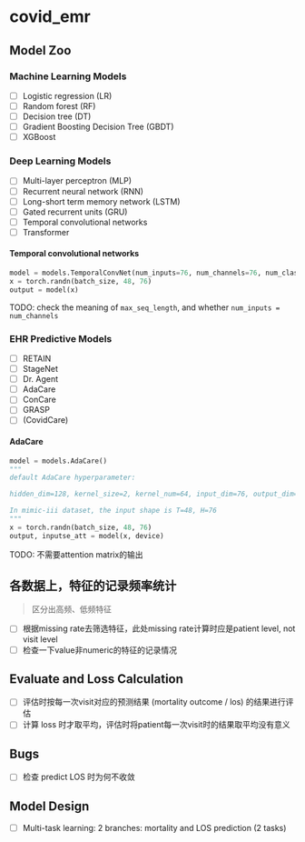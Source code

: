 # covid_emr

## Model Zoo

### Machine Learning Models

- [ ] Logistic regression (LR)
- [ ] Random forest (RF)
- [ ] Decision tree (DT)
- [ ] Gradient Boosting Decision Tree (GBDT)
- [ ] XGBoost

### Deep Learning Models

- [ ] Multi-layer perceptron (MLP)
- [ ] Recurrent neural network (RNN)
- [ ] Long-short term memory network (LSTM)
- [ ] Gated recurrent units (GRU)
- [ ] Temporal convolutional networks
- [ ] Transformer

#### Temporal convolutional networks

```python
model = models.TemporalConvNet(num_inputs=76, num_channels=76, num_classes=1, max_seq_length=48)
x = torch.randn(batch_size, 48, 76)
output = model(x)
```

TODO: check the meaning of `max_seq_length`, and whether `num_inputs = num_channels`

### EHR Predictive Models

- [ ] RETAIN
- [ ] StageNet
- [ ] Dr. Agent
- [ ] AdaCare
- [ ] ConCare
- [ ] GRASP
- [ ] (CovidCare)

#### AdaCare

```python
model = models.AdaCare()
"""
default AdaCare hyperparameter:

hidden_dim=128, kernel_size=2, kernel_num=64, input_dim=76, output_dim=1, dropout=0.5, r_v=4, r_c=4, activation='sigmoid', device='cuda')

In mimic-iii dataset, the input shape is T=48, H=76
"""
x = torch.randn(batch_size, 48, 76)
output, inputse_att = model(x, device)
```

TODO: 不需要attention matrix的输出

## 各数据上，特征的记录频率统计

> 区分出高频、低频特征

- [ ] 根据missing rate去筛选特征，此处missing rate计算时应是patient level, not visit level
- [ ] 检查一下value非numeric的特征的记录情况

## Evaluate and Loss Calculation

- [ ] 评估时按每一次visit对应的预测结果 (mortality outcome / los) 的结果进行评估
- [ ] 计算 loss 时才取平均，评估时将patient每一次visit时的结果取平均没有意义

## Bugs

- [ ] 检查 predict LOS 时为何不收敛

## Model Design

- [ ] Multi-task learning: 2 branches: mortality and LOS prediction (2 tasks)
